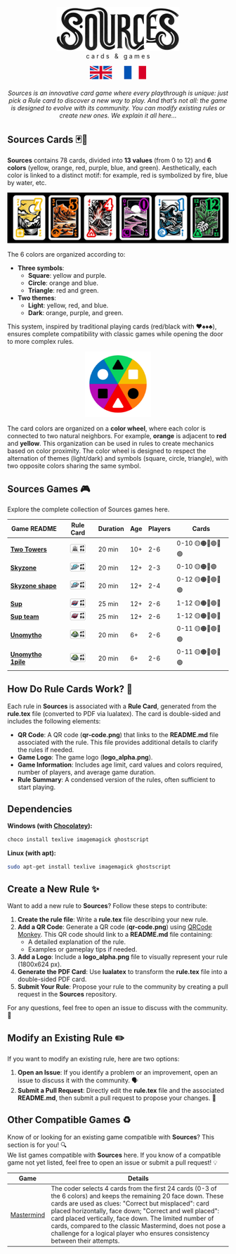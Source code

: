 <a name="sources"></a>
<p align="center">
  <picture>
    <source media="(prefers-color-scheme: dark)" srcset="assets/sources_dark_theme.png" height="100px" />
    <img src="assets/sources_light_theme.png" height="100px" />
  </picture>
  <br />
  c a r d s &nbsp; & &nbsp; g a m e s
</p>

<p align="center">
  <a href="https://github.com/Polyhedr/Sources/tree/english?tab=readme-ov-file#sources"><img src="rule_lib/english_crop.png" alt="English" width="50px" height="30px"></a>
  &nbsp;&nbsp;&nbsp;&nbsp;&nbsp;
  <a href="https://github.com/Polyhedr/Sources/tree/fran%C3%A7ais?tab=readme-ov-file#sources"><img src="rule_lib/french_crop.png" alt="French" width="50px" height="30px"></a>
</p>

<h6 align="center">
Sources is an innovative card game where every playthrough is unique: just pick a Rule card to discover a new way to play. And that’s not all: the game is designed to evolve with its community. You can modify existing rules or create new ones. We explain it all here...
</h6>

## Sources Cards 🃏🎴
**Sources** contains 78 cards, divided into **13 values** (from 0 to 12) and **6 colors** (yellow, orange, red, purple, blue, and green). Aesthetically, each color is linked to a distinct motif: for example, red is symbolized by fire, blue by water, etc.

<p align="center">
<img src="assets/some_cards.jpg">
</p>

The 6 colors are organized according to:
- **Three symbols**:  
  - **Square**: yellow and purple.  
  - **Circle**: orange and blue.  
  - **Triangle**: red and green.  
- **Two themes**:  
  - **Light**: yellow, red, and blue.  
  - **Dark**: orange, purple, and green.  

This system, inspired by traditional playing cards (red/black with ♥️♠️♦️♣️), ensures complete compatibility with classic games while opening the door to more complex rules.

<p align="center">
<img src="assets/color_ring.png" height="150px" />
</p>
  
The card colors are organized on a **color wheel**, where each color is connected to two natural neighbors. For example, **orange** is adjacent to **red** and **yellow**. This organization can be used in rules to create mechanics based on color proximity. The color wheel is designed to respect the alternation of themes (light/dark) and symbols (square, circle, triangle), with two opposite colors sharing the same symbol.

## Sources Games 🎮
Explore the complete collection of Sources games here.

|Game README|Rule Card|Duration|Age|Players|Cards|
|-----------|:-------:|--------|---|-------|-----|
|**[Two Towers](https://github.com/Polyhedr/Sources/tree/english/rules/Two_Towers#two-towers)**|[<img src="https://github.com/Polyhedr/Sources/blob/english/rules/Two_Towers/Two_Towers/rule_top.png" height=20px/>](https://github.com/Polyhedr/Sources/tree/english/rules/Two_Towers/Two_Towers/rule.pdf)|20 min|10+|2-6|0-10 🟡🟠🔴🟣🔵🟢|
| **[Skyzone](https://github.com/Polyhedr/Sources/tree/english/rules/Skyzone#skyzone)**|[<img src="https://github.com/Polyhedr/Sources/blob/english/rules/Skyzone/Skyzone/rule_top.png" height=20px/>](https://github.com/Polyhedr/Sources/tree/english/rules/Skyzone/Skyzone/rule.pdf)|20 min|12+|2-3|0-10 🟡🟠🔴🟣|
| **[Skyzone shape](https://github.com/Polyhedr/Sources/tree/english/rules/Skyzone#skyzone-shape)**|[<img src="https://github.com/Polyhedr/Sources/blob/english/rules/Skyzone/Skyzone_shape/rule_top.png" height=20px/>](https://github.com/Polyhedr/Sources/tree/english/rules/Skyzone/Skyzone_shape/rule.pdf)|20 min|12+|2-4|0-12 🟡🟠🔴🟣🔵🟢|
| **[Sup](https://github.com/Polyhedr/Sources/tree/english/rules/Sup#sup)**|[<img src="https://github.com/Polyhedr/Sources/blob/english/rules/Sup/Sup/rule_top.png" height=20px/>](https://github.com/Polyhedr/Sources/tree/english/rules/Sup/Sup/rule.pdf)|25 min|12+|2-6|1-12 🟡🟠🔴🟣🔵|
| **[Sup team](https://github.com/Polyhedr/Sources/tree/english/rules/Sup#sup-team)**|[<img src="https://github.com/Polyhedr/Sources/blob/english/rules/Sup/Sup_team/rule_top.png" height=20px/>](https://github.com/Polyhedr/Sources/tree/english/rules/Sup/Sup_team/rule.pdf)|25 min|12+|2-6|1-12 🟡🟠🔴🟣🔵|
| **[Unomytho](https://github.com/Polyhedr/Sources/tree/english/rules/Unomytho#unomytho)**|[<img src="https://github.com/Polyhedr/Sources/blob/english/rules/Unomytho/Unomytho/rule_top.png" height=20px/>](https://github.com/Polyhedr/Sources/tree/english/rules/Unomytho/Unomytho/rule.pdf)|20 min|6+|2-6|0-11 🟡🟠🔴🟣🔵🟢|
| **[Unomytho 1pile](https://github.com/Polyhedr/Sources/tree/english/rules/Unomytho#unomytho-1pile)**|[<img src="https://github.com/Polyhedr/Sources/blob/english/rules/Unomytho/Unomytho_1pile/rule_top.png" height=20px/>](https://github.com/Polyhedr/Sources/tree/english/rules/Unomytho/Unomytho_1pile/rule.pdf)|20 min|6+|2-6|0-11 🟡🟠🔴🟣🔵🟢|

## How Do Rule Cards Work? 📄
Each rule in **Sources** is associated with a **Rule Card**, generated from the **rule.tex** file (converted to PDF via lualatex). The card is double-sided and includes the following elements:

- **QR Code**: A QR code (**qr-code.png**) that links to the **README.md** file associated with the rule. This file provides additional details to clarify the rules if needed.
- **Game Logo**: The game logo (**logo_alpha.png**).
- **Game Information**: Includes age limit, card values and colors required, number of players, and average game duration.
- **Rule Summary**: A condensed version of the rules, often sufficient to start playing.

## Dependencies
**Windows (with [Chocolatey](https://community.chocolatey.org/)):**
```sh
choco install texlive imagemagick ghostscript
```
**Linux (with apt):**
```sh
sudo apt-get install texlive imagemagick ghostscript
```

## Create a New Rule ✨
Want to add a new rule to **Sources**? Follow these steps to contribute:
1. **Create the rule file**: Write a **rule.tex** file describing your new rule.
2. **Add a QR Code**: Generate a QR code (**qr-code.png**) using [QRCode Monkey](https://www.qrcode-monkey.com/). This QR code should link to a **README.md** file containing:
   - A detailed explanation of the rule.
   - Examples or gameplay tips if needed.
3. **Add a Logo**: Include a **logo_alpha.png** file to visually represent your rule (1800x624 px).
4. **Generate the PDF Card**: Use **lualatex** to transform the **rule.tex** file into a double-sided PDF card.
5. **Submit Your Rule**: Propose your rule to the community by creating a pull request in the **Sources** repository.

For any questions, feel free to open an issue to discuss with the community. 🚀

## Modify an Existing Rule ✏️
If you want to modify an existing rule, here are two options:
1. **Open an Issue**: If you identify a problem or an improvement, open an issue to discuss it with the community. 🗣️
2. **Submit a Pull Request**: Directly edit the **rule.tex** file and the associated **README.md**, then submit a pull request to propose your changes. 🔧

## Other Compatible Games ♻️
Know of or looking for an existing game compatible with **Sources**? This section is for you! 🔍  
We list games compatible with **Sources** here. If you know of a compatible game not yet listed, feel free to open an issue or submit a pull request! 💡

|Game|Details|
|-------------|-----------|
|[Mastermind](https://en.wikipedia.org/wiki/Mastermind_(board_game))|The coder selects 4 cards from the first 24 cards (0-3 of the 6 colors) and keeps the remaining 20 face down. These cards are used as clues: "Correct but misplaced": card placed horizontally, face down; "Correct and well placed": card placed vertically, face down. The limited number of cards, compared to the classic Mastermind, does not pose a challenge for a logical player who ensures consistency between their attempts.|

